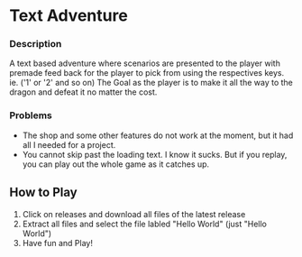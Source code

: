 # Text Adventure

### Description

A text based adventure where scenarios are presented to the player with premade feed back for the player to pick from using the respectives keys. ie. ('1' or '2' and so on)
The Goal as the player is to make it all the way to the dragon and defeat it no matter the cost. 

### Problems

- The shop and some other features do not work at the moment, but it had all I needed for a project.
- You cannot skip past the loading text. I know it sucks. But if you replay, you can play out the whole game as it catches up.

## How to Play

1) Click on releases and download all files of the latest release
2) Extract all files and select the file labled "Hello World" (just "Hello World")
3) Have fun and Play!
